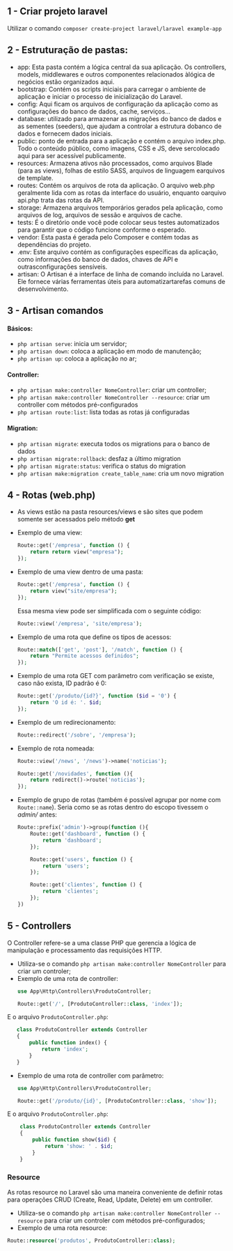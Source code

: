 ## 1 - Criar projeto laravel
Utilizar o comando `composer create-project laravel/laravel example-app`

## 2 - Estruturação de pastas:
- app: Esta pasta contém a lógica central da sua aplicação. Os controllers, models, middlewares e outros componentes relacionados àlógica de negócios estão organizados aqui.
- bootstrap: Contém os scripts iniciais para carregar o ambiente de aplicação e iniciar o processo de inicialização do Laravel.
- config: Aqui ficam os arquivos de configuração da aplicação como as configurações do banco de dados, cache, serviços...
- database: utilizado para armazenar as migrações do banco de dados e as sementes (seeders), que ajudam a controlar a estrutura dobanco de dados e fornecem dados iniciais.
- public: ponto de entrada para a aplicação e contém o arquivo index.php. Todo o conteúdo público, como imagens, CSS e JS, deve sercolocado aqui para ser acessível publicamente.
- resources: Armazena ativos não processados, como arquivos Blade (para as views), folhas de estilo SASS, arquivos de linguagem earquivos de template.
- routes: Contém os arquivos de rota da aplicação. O arquivo web.php geralmente lida com as rotas da interface do usuário, enquanto oarquivo api.php trata das rotas da API.
- storage: Armazena arquivos temporários gerados pela aplicação, como arquivos de log, arquivos de sessão e arquivos de cache.
- tests: É o diretório onde você pode colocar seus testes automatizados para garantir que o código funcione conforme o esperado.
- vendor: Esta pasta é gerada pelo Composer e contém todas as dependências do projeto.
- .env: Este arquivo contém as configurações específicas da aplicação, como informações do banco de dados, chaves de API e outrasconfigurações sensíveis.
- artisan: O Artisan é a interface de linha de comando incluída no Laravel. Ele fornece várias ferramentas úteis para automatizartarefas comuns de desenvolvimento.
	
## 3 - Artisan comandos
#### Básicos:
- `php artisan serve`: inicia um servidor;
- `php artisan down`: coloca a aplicação em modo de manutenção;
- `php artisan up`: coloca a aplicação no ar;
#### Controller:
- `php artisan make:controller NomeController`: criar um controller;
- `php artisan make:controller NomeController --resource`: criar um controller com métodos pré-configurados
- `php artisan route:list`: lista todas as rotas já configuradas
#### Migration:
- `php artisan migrate`: executa todos os migrations para o banco de dados
- `php artisan migrate:rollback`: desfaz a último migration
- `php artisan migrate:status`: verifica o status do migration
- `php artisan make:migration create_table_name`: cria um novo migration
	
## 4 - Rotas (web.php)
- As views estão na pasta resources/views e são sites que podem somente ser acessados pelo método **get**
- Exemplo de uma view:
    ```php
	Route::get('/empresa', function () {
		return return view("empresa");
	});
    ```
- Exemplo de uma view dentro de uma pasta:
    ```php
	Route::get('/empresa', function () {
        return view("site/empresa");
    });
    ```
    Essa mesma view pode ser simplificada com o seguinte código:
    ```php
    Route::view('/empresa', 'site/empresa');
    ```

- Exemplo de uma rota que define os tipos de acessos:
    ```php
	Route::match(['get', 'post'], '/match', function () {
        return "Permite acessos definidos";
    });
    ```
- Exemplo de uma rota GET com parâmetro com verificação se existe, caso não exista, ID padrão é 0:
    ```php
	Route::get('/produto/{id?}', function ($id = '0') {
        return 'O id é: '. $id;
    });
    ```
- Exemplo de um redirecionamento:
    ```php
    Route::redirect('/sobre', '/empresa');
    ```
- Exemplo de rota nomeada:
    ```php
    Route::view('/news', '/news')->name('noticias');

    Route::get('/novidades', function (){
        return redirect()->route('noticias');
    });
    ```
- Exemplo de grupo de rotas (também é possível agrupar por nome com `Route::name`). Seria como se as rotas dentro do escopo tivessem o *admin/* antes:
    ```php
    Route::prefix('admin')->group(function (){
        Route::get('dashboard', function () {
            return 'dashboard';
        });

        Route::get('users', function () {
            return 'users';
        });

        Route::get('clientes', function () {
            return 'clientes';
        });
    })
    ```

## 5 - Controllers
O Controller refere-se a uma classe PHP que gerencia a lógica de manipulação e processamento das requisições HTTP.

- Utiliza-se o comando `php artisan make:controller NomeController` para criar um controler;
- Exemplo de uma rota de controller:
    ```php
    use App\Http\Controllers\ProdutoController;

    Route::get('/', [ProdutoController::class, 'index']);
    ```
E o arquivo `ProdutoController.php`:
 ```php
    class ProdutoController extends Controller
    {
        public function index() {
            return 'index';
        }
    }
```

- Exemplo de uma rota de controller com parâmetro:
    ```php
    use App\Http\Controllers\ProdutoController;

    Route::get('/produto/{id}', [ProdutoController::class, 'show']);
    ```
E o arquivo `ProdutoController.php`:
```php
    class ProdutoController extends Controller
    {
        public function show($id) {
            return 'show: ' . $id;
        }
    }
```
### Resource
As rotas resource no Laravel são uma maneira conveniente de definir rotas para operações CRUD (Create, Read, Update, Delete) em um controller.
- Utiliza-se o comando `php artisan make:controller NomeController --resource` para criar um controler com métodos pré-configurados;
- Exemplo de uma rota resource:
```php
Route::resource('produtos', ProdutoController::class);
```
